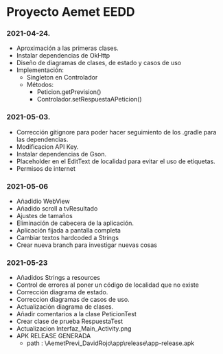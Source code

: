 # Proyecto Aemet EEDD
<h3>2021-04-24.</h3>

* Aproximación a las primeras clases.
* Instalar dependencias de OkHttp
* Diseño de diagramas de clases, de estado y casos de uso
* Implementación:
  * Singleton en Controlador
  * Métodos:
    * Peticion.getPrevision()
    * Controlador.setRespuestaAPeticion()
<h3>2021-05-03.</h3>

* Corrección gitignore para poder hacer seguimiento de los .gradle para las dependencias.
* Modificacion API Key.
* Instalar dependencias de Gson.
* Placeholder en el EditText de localidad para evitar el uso de etiquetas.
* Permisos de internet

<h3>2021-05-06</h3>

* Añadidio WebView
* Añadido scroll a tvResultado
* Ajustes de tamaños
* Eliminación de cabecera de la aplicación.
* Aplicación fijada a pantalla completa
* Cambiar textos hardcoded a Strings
* Crear nueva branch para investigar nuevas cosas

<h3>2021-05-23</h3>

* Añadidos Strings a resources
* Control de errores al poner un código de localidad que no existe
* Corrección diagrama de estado.
* Correccion diagramas de casos de uso.
* Actualización diagrama de clases.
* Añadir comentarios a la clase PeticionTest
* Crear clase de prueba RespuestaTest
* Actualizacion Interfaz_Main_Activity.png
* APK RELEASE GENERADA
    * path : \AemetPrevi_DavidRojo\app\release\app-release.apk

